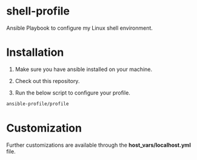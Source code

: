 # shell-profile
Ansible Playbook to configure my Linux shell environment.

# Installation

1. Make sure you have ansible installed on your machine.

2. Check out this repository.

3. Run the below script to configure your profile.

```bash
ansible-profile/profile
```

# Customization

Further customizations are available through the **host_vars/localhost.yml** file.
